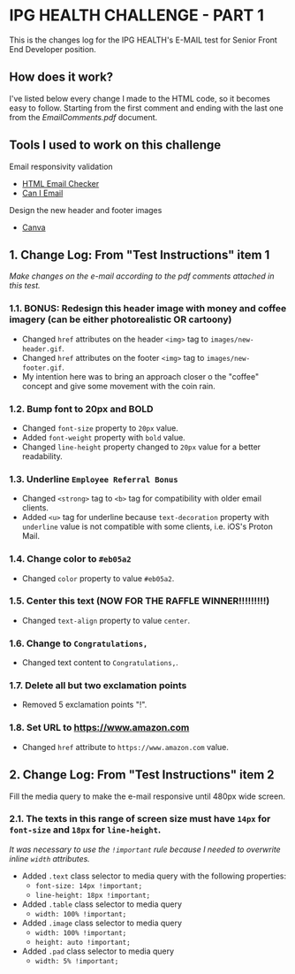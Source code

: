 # IPG HEALTH CHALLENGE - PART 1
This is the changes log for the IPG HEALTH's E-MAIL test for Senior Front End Developer position.

## How does it work?
I've listed below every change I made to the HTML code, so it becomes easy to follow. Starting from the first comment and ending with the last one from the *EmailComments.pdf* document.

## Tools I used to work on this challenge
Email responsivity validation
- [HTML Email Checker](https://www.htmlemailcheck.com/check/)
- [Can I Email](https://www.caniemail.com/)

Design the new header and footer images
- [Canva](https://www.canva.com)

## 1. Change Log: From "Test Instructions" item 1
*Make changes on the e-mail according to the pdf comments attached in this test.*

### 1.1. BONUS: Redesign this header image with money and coffee imagery (can be either photorealistic OR cartoony)
- Changed `href` attributes on the header `<img>` tag to `images/new-header.gif`.
- Changed `href` attributes on the footer `<img>` tag to `images/new-footer.gif`.
- My intention here was to bring an approach closer o the "coffee" concept and give some movement with the coin rain.

### 1.2. Bump font to 20px and BOLD
- Changed `font-size` property to `20px` value.
- Added `font-weight` property with `bold` value.
- Changed `line-height` property changed to `20px` value for a better readability.

### 1.3. Underline `Employee Referral Bonus`
- Changed `<strong>` tag to `<b>` tag for compatibility with older email clients.
- Added `<u>` tag for underline because `text-decoration` property with `underline` value is not compatible with some clients, i.e. iOS's Proton Mail.

### 1.4. Change color to `#eb05a2`
- Changed `color` property to value `#eb05a2`.

### 1.5. Center this text (NOW FOR THE RAFFLE WINNER!!!!!!!!!)
- Changed `text-align` property to value `center`.

### 1.6. Change to `Congratulations,`
- Changed text content to `Congratulations,`.

### 1.7. Delete all but two exclamation points
- Removed 5 exclamation points "!".

### 1.8. Set URL to https://www.amazon.com
- Changed `href` attribute to `https://www.amazon.com` value.

## 2. Change Log: From "Test Instructions" item 2
Fill the media query to make the e-mail responsive until 480px wide screen.

### 2.1. The texts in this range of screen size must have `14px` for `font-size` and `18px` for `line-height`.
*It was necessary to use the `!important` rule because I needed to overwrite inline `width` attributes.*

- Added `.text` class selector to media query with the following properties:
  - `font-size: 14px !important;`
  - `line-height: 18px !important;`
- Added `.table` class selector to media query
  - `width: 100% !important;`
- Added `.image` class selector to media query
  - `width: 100% !important;`
  - `height: auto !important;`
- Added `.pad` class selector to media query
  - `width: 5% !important;`